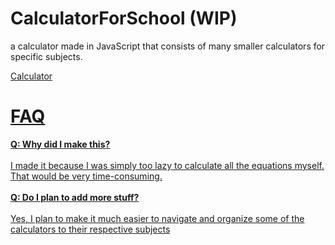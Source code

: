 # CalculatorForSchool (WIP)
a calculator made in JavaScript that consists of many smaller calculators for specific subjects. <p> <a href="https://childish-stephan.github.io/CalculatorForSchool/"> Calculator</p>

# FAQ
**Q: Why did I make this?** <br> <br>
I made it because I was simply too lazy to calculate all the equations myself. That would be very time-consuming. <br> <br>
**Q: Do I plan to add more stuff?** <br> <br>
Yes, I plan to make it much easier to navigate and organize some of the calculators to their respective subjects
